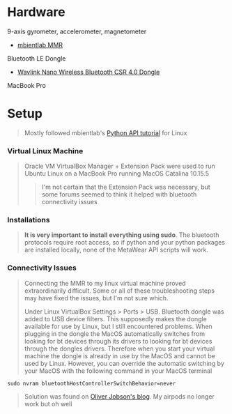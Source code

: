 # Hardware

9-axis gyrometer, accelerometer, magnetometer
* [mbientlab MMR](https://mbientlab.com/store/metamotionr/)

Bluetooth LE Dongle
* [Wavlink Nano Wireless Bluetooth CSR 4.0 Dongle](https://www.newegg.com/p/1GK-004B-00001)

MacBook Pro

# Setup

> Mostly followed mbientlab's [Python API tutorial](https://mbientlab.com/tutorials/PyLinux.html) for Linux

### Virtual Linux Machine

>  Oracle VM VirtualBox Manager + Extension Pack were used to run Ubuntu Linux on a MacBook Pro running MacOS Catalina 10.15.5
>> I'm not certain that the Extension Pack was necessary, but some forums seemed to think it helped with bluetooth connectivity issues

### Installations

> **It is very important to install everything using sudo**. The bluetooth protocols require root access, so if python and your python packages are installed locally, none of the MetaWear API scripts will work.

### Connectivity Issues

> Connecting the MMR to my linux virtual machine proved extraordinarily difficult. Some or all of these troubleshooting steps may have fixed the issues, but I'm not sure which.
>
> Under Linux VirtualBox Settings > Ports > USB. Bluetooth dongle was added to USB device filters. This supposedly makes the dongle available for use by Linux, but I still encountered problems. When plugging in the dongle the MacOS automatically switches from looking for bt devices through its drivers to looking for bt devices through the dongles drivers. Therefore when you start your virtual machine the dongle is already in use by the MacOS and cannot be used by Linux. However, you can override the automatic switching by your MacOS with the following command in your MacOS terminal
```
sudo nvram bluetoothHostControllerSwitchBehavior=never
```
> Solution was found on [Oliver Jobson's blog](https://www.oliverjobson.co.uk/technology/solved-mac-os-host-usb-bluetooth-device-not-available-for-guest-os-virtual-machine/). My airpods no longer work but oh well
